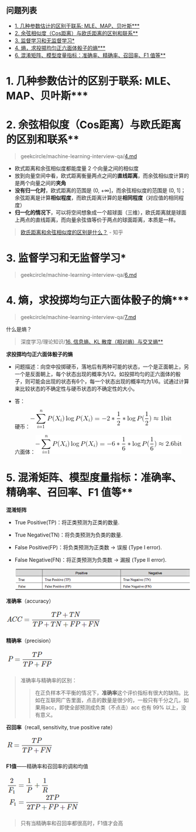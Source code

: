 **问题列表**
---
<!-- TOC -->

- [1. 几种参数估计的区别于联系: MLE、MAP、贝叶斯***](#1-几种参数估计的区别于联系-mlemap贝叶斯)
- [2. 余弦相似度（Cos距离）与欧氏距离的区别和联系**](#2-余弦相似度cos距离与欧氏距离的区别和联系)
- [3. 监督学习和无监督学习*](#3-监督学习和无监督学习)
- [4. 熵，求投掷均匀正六面体骰子的熵***](#4-熵求投掷均匀正六面体骰子的熵)
- [6. 混淆矩阵、模型度量指标：准确率、精确率、召回率、F1 值等**](#6-混淆矩阵模型度量指标准确率精确率召回率f1-值等)

<!-- /TOC -->

# 1. 几种参数估计的区别于联系: MLE、MAP、贝叶斯***


# 2. 余弦相似度（Cos距离）与欧氏距离的区别和联系**
> geekcircle/machine-learning-interview-qa/[4.md](https://github.com/geekcircle/machine-learning-interview-qa/blob/master/questions/4.md)

- 欧式距离和余弦相似度都能度量 2 个向量之间的相似度
- 放到向量空间中看，欧式距离衡量两点之间的**直线距离**，而余弦相似度计算的是两个向量之间的**夹角**
- **没有归一化时**，欧式距离的范围是 (0, +∞]，而余弦相似度的范围是 (0, 1]；余弦距离是计算**相似程度**，而欧氏距离计算的是**相同程度**（对应值的相同程度）
- **归一化的情况下**，可以将空间想象成一个超球面（三维），欧氏距离就是球面上两点的直线距离，而向量余弦值等价于两点的球面距离，本质是一样。

> [欧氏距离和余弦相似度的区别是什么？](https://www.zhihu.com/question/19640394) - 知乎 


# 3. 监督学习和无监督学习*
> geekcircle/machine-learning-interview-qa/[6.md](https://github.com/geekcircle/machine-learning-interview-qa/blob/master/questions/6.md)


# 4. 熵，求投掷均匀正六面体骰子的熵***
> geekcircle/machine-learning-interview-qa/[7.md](https://github.com/geekcircle/machine-learning-interview-qa/blob/master/questions/7.md)

什么是熵？
> 深度学习/理论知识/[16. 信息熵、KL 散度（相对熵）与交叉熵**](../深度学习/README.md#16-信息熵kl-散度相对熵与交叉熵)

**求投掷均匀正六面体骰子的熵**

- 问题描述：向空中投掷硬币，落地后有两种可能的状态，一个是正面朝上，另一个是反面朝上，每个状态出现的概率为1/2。如投掷均匀的正六面体的骰子，则可能会出现的状态有6个，每一个状态出现的概率均为1/6。试通过计算来比较状态的不确定性与硬币状态的不确定性的大小。

- 答：

    硬币：[![](../assets/公式_20180620160408.png)](http://www.codecogs.com/eqnedit.php?latex=-\sum^{n}_{i=1}P(X_i)\log&space;P(X_i)&space;=&space;-2*\frac{1}{2}*\log&space;P(\frac{1}{2})\approx&space;1&space;\text{bit})

    六面体：[![](../assets/公式_20180620160538.png)](http://www.codecogs.com/eqnedit.php?latex=-\sum^{n}_{i=1}P(X_i)\log&space;P(X_i)&space;=&space;-6*\frac{1}{6}*\log&space;P(\frac{1}{6})\approx&space;2.6&space;\text{bit})


# 5. 混淆矩阵、模型度量指标：准确率、精确率、召回率、F1 值等**

**混淆矩阵**

- True Positive(TP)：将正类预测为正类的数量.
- True Negative(TN)：将负类预测为负类的数量.
- False Positive(FP)：将负类预测为正类数 → 误报 (Type I error).
- False Negative(FN)：将正类预测为负类数 → 漏报 (Type II error).

    ![](../assets/confusion_matrix.png)

**准确率**（accuracy）

![](../assets/TIM截图20180620171915.png)

**精确率**（precision）

![](../assets/TIM截图20180620171300.png)

> 准确率与精确率的区别：
>> 在正负样本不平衡的情况下，**准确率**这个评价指标有很大的缺陷。比如在互联网广告里面，点击的数量是很少的，一般只有千分之几，如果用acc，即使全部预测成负类（不点击）acc 也有 99% 以上，没有意义。
    
**召回率**（recall, sensitivity, true positive rate）

![](../assets/TIM截图20180620190555.png)

**F1值**——精确率和召回率的调和均值

![](../assets/TIM截图20180620191137.png)

> 只有当精确率和召回率都很高时，F1值才会高
